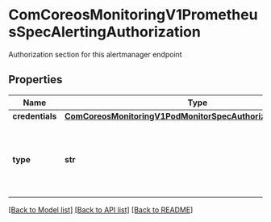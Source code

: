 # ComCoreosMonitoringV1PrometheusSpecAlertingAuthorization

Authorization section for this alertmanager endpoint
## Properties
Name | Type | Description | Notes
------------ | ------------- | ------------- | -------------
**credentials** | [**ComCoreosMonitoringV1PodMonitorSpecAuthorizationCredentials**](ComCoreosMonitoringV1PodMonitorSpecAuthorizationCredentials.md) |  | [optional] 
**type** | **str** | Set the authentication type. Defaults to Bearer, Basic will cause an error | [optional] 

[[Back to Model list]](../README.md#documentation-for-models) [[Back to API list]](../README.md#documentation-for-api-endpoints) [[Back to README]](../README.md)


